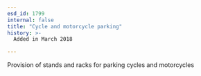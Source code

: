 ```yaml
---
esd_id: 1799
internal: false
title: "Cycle and motorcycle parking"
history: >-
  Added in March 2018

---
```


Provision of stands and racks for parking cycles and motorcycles

